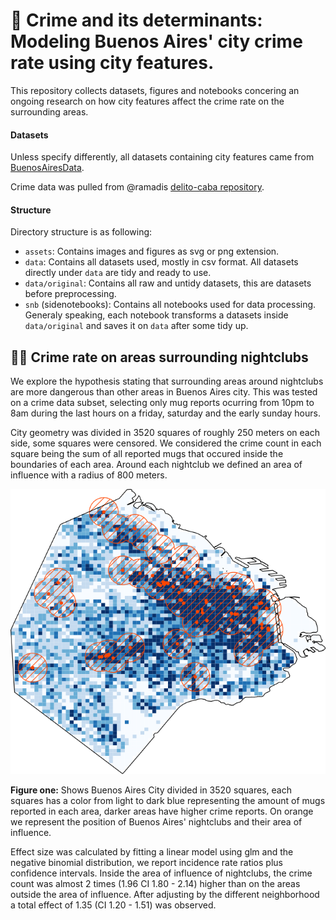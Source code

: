 # 🔫 Crime and its determinants: Modeling Buenos Aires' city crime rate using city features.

This repository collects datasets, figures and notebooks concering an ongoing research on how city features affect the crime rate on the surrounding areas.

#### Datasets

Unless specify differently, all datasets containing city features came from [BuenosAiresData](http://data.buenosaires.gob.ar/). 

Crime data was pulled from @ramadis [delito-caba repository](https://github.com/ramadis/delitos-caba).

#### Structure

Directory structure is as following:

- `assets`: Contains images and figures as svg or png extension.
- `data`: Contains all datasets used, mostly in csv format. All datasets directly under `data` are tidy and ready to use.
- `data/original`: Contains all raw and untidy datasets, this are datasets before preprocessing.
- `snb` (sidenotebooks): Contains all notebooks  used for data processing. Generaly speaking, each notebook transforms a datasets inside `data/original` and saves it on `data` after some tidy up.

## 💃🏻 Crime rate on areas surrounding nightclubs

We explore the hypothesis stating that surrounding areas around nightclubs are more dangerous than other areas in Buenos Aires city. This was tested on a crime data subset, selecting only mug reports ocurring from 10pm to 8am during the last hours on a friday, saturday and the early sunday hours.

City geometry was divided in 3520 squares of roughly 250 meters on each side, some squares were censored. We considered the crime count in each square being the sum of all reported mugs that occured inside the boundaries of each area. Around each nightclub we defined an area of influence with a radius of 800 meters.

<p align="center">
    <img src="assets/nightclub_figure_one.png"/>
</p>

**Figure one:** Shows Buenos Aires City divided in 3520 squares, each squares has a color from light to dark blue representing the amount of mugs reported in each area, darker areas have higher crime reports. On orange we represent the position of Buenos Aires' nightclubs and their area of influence.

Effect size was calculated by fitting a linear model using glm and the negative binomial distribution, we report incidence rate ratios plus confidence intervals. Inside the area of influence of nightclubs, the crime count was almost 2 times (1.96 CI 1.80 - 2.14) higher than on the areas outside the area of influence. After adjusting by the different neighborhood a total effect of 1.35 (CI 1.20 - 1.51) was observed.






